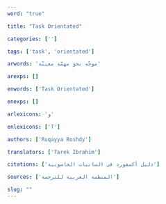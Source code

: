 ```yaml
---
word: "true"

title: "Task Orientated"

categories: ['']

tags: ['task', 'orientated']

arwords: 'موجّه نحو مهمّة معينّة'

arexps: []

enwords: ['Task Orientated']

enexps: []

arlexicons: 'و'

enlexicons: ['T']

authors: ['Ruqayya Roshdy']

translators: ['Tarek Ibrahim']

citations: ['دليل أكسفورد في السانيات الحاسوبية']

sources: ['المنظمة العربية للترجمة']

slug: ""
---
```

